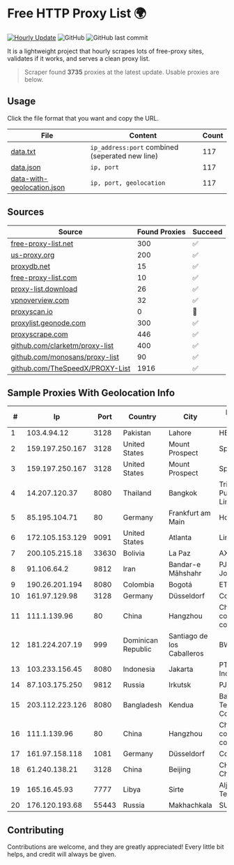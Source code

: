 
# Free HTTP Proxy List 🌍

[![Hourly Update](https://github.com/mertguvencli/http-proxy-list/actions/workflows/main.yml/badge.svg?branch=main)](https://github.com/mertguvencli/http-proxy-list/actions/workflows/main.yml)
![GitHub](https://img.shields.io/github/license/mertguvencli/http-proxy-list)
![GitHub last commit](https://img.shields.io/github/last-commit/mertguvencli/http-proxy-list)

It is a lightweight project that hourly scrapes lots of free-proxy sites, validates if it works, and serves a clean proxy list.


> Scraper found **3735** proxies at the latest update. Usable proxies are below.

## Usage

Click the file format that you want and copy the URL.


|File|Content|Count|
|----|-------|-----|
|[data.txt](https://raw.githubusercontent.com/mertguvencli/http-proxy-list/main/proxy-list/data.txt)|`ip_address:port` combined (seperated new line)|117|
|[data.json](https://raw.githubusercontent.com/mertguvencli/http-proxy-list/main/proxy-list/data.json)|`ip, port`|117|
|[data-with-geolocation.json](https://raw.githubusercontent.com/mertguvencli/http-proxy-list/main/proxy-list/data-with-geolocation.json)|`ip, port, geolocation`|117|

## Sources

|Source|Found Proxies|Succeed|
|------|-------------|-------|
|[free-proxy-list.net](https://free-proxy-list.net)|300|✅|
|[us-proxy.org](https://www.us-proxy.org)|200|✅|
|[proxydb.net](http://proxydb.net)|15|✅|
|[free-proxy-list.com](https://free-proxy-list.com/?page=&port=&type%5B%5D=http&type%5B%5D=https&up_time=0&search=Search)|10|✅|
|[proxy-list.download](https://www.proxy-list.download/HTTP)|26|✅|
|[vpnoverview.com](https://vpnoverview.com/privacy/anonymous-browsing/free-proxy-servers)|32|✅|
|[proxyscan.io](https://www.proxyscan.io)|0|🚫|
|[proxylist.geonode.com](https://proxylist.geonode.com/api/proxy-list?limit=300&page=1&sort_by=lastChecked&sort_type=desc&protocols=http,https)|300|✅|
|[proxyscrape.com](https://api.proxyscrape.com/v2/?request=displayproxies&protocol=http&timeout=10000&country=all&ssl=all&anonymity=all)|446|✅|
|[github.com/clarketm/proxy-list](https://raw.githubusercontent.com/clarketm/proxy-list/master/proxy-list-raw.txt)|400|✅|
|[github.com/monosans/proxy-list](https://raw.githubusercontent.com/monosans/proxy-list/main/proxies/http.txt)|90|✅|
|[github.com/TheSpeedX/PROXY-List](https://raw.githubusercontent.com/TheSpeedX/PROXY-List/master/http.txt)|1916|✅|


## Sample Proxies With Geolocation Info

|#|Ip|Port|Country|City|Internet Service Provider|
|-|--|----|-------|----|-------------------------|
|1|103.4.94.12|3128|Pakistan|Lahore|HEC|
|2|159.197.250.167|3128|United States|Mount Prospect|Sprint|
|3|159.197.250.167|3128|United States|Mount Prospect|Sprint|
|4|14.207.120.37|8080|Thailand|Bangkok|Triple T Broadband Public Company Limited|
|5|85.195.104.71|80|Germany|Frankfurt am Main|Host Europe GmbH|
|6|172.105.153.129|9091|United States|Atlanta|Linode, LLC|
|7|200.105.215.18|33630|Bolivia|La Paz|AXS Bolivia S. A.|
|8|91.106.64.2|9812|Iran|Bandar-e Māhshahr|PJSC "Badr Rayan Jonoob"|
|9|190.26.201.194|8080|Colombia|Bogotá|ETB - Colombia|
|10|161.97.129.98|3128|Germany|Düsseldorf|Contabo GmbH|
|11|111.1.139.96|80|China|Hangzhou|China Mobile communications corporation|
|12|181.224.207.19|999|Dominican Republic|Santiago de los Caballeros|BW TELECOM|
|13|103.233.156.45|8080|Indonesia|Jakarta|PT. Mora Telematika Indonesia|
|14|87.103.175.250|9812|Russia|Irkutsk|PJSC Rostelecom|
|15|203.112.223.126|8080|Bangladesh|Kendua|Bangladesh Telecommunications Company Ltd.|
|16|111.1.139.96|80|China|Hangzhou|China Mobile communications corporation|
|17|161.97.158.118|1081|Germany|Düsseldorf|Contabo GmbH|
|18|61.240.138.21|3128|China|Beijing|CHINA UNICOM China169 Backbone|
|19|165.16.45.93|7777|Libya|Sirte|Aljeel Aljadeed For Technology|
|20|176.120.193.68|55443|Russia|Makhachkala|SUBNET05|



## Contributing

Contributions are welcome, and they are greatly appreciated! Every
little bit helps, and credit will always be given.

